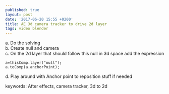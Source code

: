 ```yaml
---
published: true
layout: post
date: '2017-06-20 15:55 +0200'
title: AE 3d camera tracker to drive 2d layer
tags: video blender
---
```

a. Do the solving  
b. Create null and camera  
c. On the 2d layer that should follow this null in 3d space add the expression

    a=thisComp.layer("null");
    a.toComp(a.anchorPoint);
    
d. Play around with Anchor point to reposition stuff if needed

keywords: After effects, camera tracker, 3d to 2d


